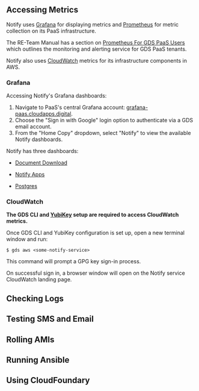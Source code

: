 ## Accessing Metrics

Notify uses [Grafana](https://grafana.com/) for displaying metrics  and [Prometheus](https://prometheus.io/) for metric collection on its PaaS infrastructure. 

The RE-Team Manual has a section on [Prometheus For GDS PaaS Users](https://re-team-manual.cloudapps.digital/prometheus-for-gds-paas-users.html#content) which outlines the monitoring and alerting service for GDS PaaS tenants.

Notify also uses [CloudWatch](https://docs.aws.amazon.com/AmazonCloudWatch/latest/monitoring/WhatIsCloudWatch.html) metrics for its infrastructure components in AWS.

### Grafana

Accessing Notify's Grafana dashboards:

1. Navigate to PaaS's central Grafana account: [grafana-paas.cloudapps.digital](https://grafana-paas.cloudapps.digital).
2. Choose the "Sign in with Google" login option to authenticate via a GDS email account.
3. From the "Home Copy" dropdown, select "Notify" to view the available Notify dashboards.

Notify has three dashboards: 

- [Document Download](https://grafana-paas.cloudapps.digital/d/FwXIHjiiz)

- [Notify Apps](https://grafana-paas.cloudapps.digital/d/aCYK0WDik)

- [Postgres](https://grafana-paas.cloudapps.digital/d/SYlv1gAmz)


### CloudWatch

**The GDS CLI and [YubiKey](https://re-team-manual.cloudapps.digital/yubikeys.html#yubikeys) setup are required to access CloudWatch metrics.** 

Once GDS CLI and YubiKey configuration is set up, open a new terminal window and run:

```
$ gds aws <some-notify-service>
```

This command will prompt a GPG key sign-in process.

On successful sign in, a browser window will open on the Notify service CloudWatch landing page.

## Checking Logs

## Testing SMS and Email

## Rolling AMIs

## Running Ansible

## Using CloudFoundary